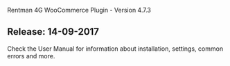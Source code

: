 Rentman 4G WooCommerce Plugin - Version 4.7.3

Release: 14-09-2017
-----------------------------
Check the User Manual for information about installation, settings, common errors and more.
